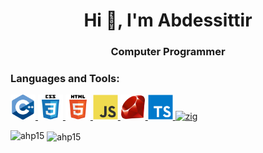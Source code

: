 <h1 align="center">Hi 👋, I'm Abdessittir</h1>
<h3 align="center">Computer Programmer</h3>


<h3 align="left">Languages and Tools:</h3>
<p align="left"> <a href="https://www.w3schools.com/cpp/" target="_blank" rel="noreferrer"> <img src="https://raw.githubusercontent.com/devicons/devicon/master/icons/cplusplus/cplusplus-original.svg" alt="cplusplus" width="40" height="40"/> </a> <a href="https://www.w3schools.com/css/" target="_blank" rel="noreferrer"> <img src="https://raw.githubusercontent.com/devicons/devicon/master/icons/css3/css3-original-wordmark.svg" alt="css3" width="40" height="40"/> </a> <a href="https://www.w3.org/html/" target="_blank" rel="noreferrer"> <img src="https://raw.githubusercontent.com/devicons/devicon/master/icons/html5/html5-original-wordmark.svg" alt="html5" width="40" height="40"/> </a> <a href="https://developer.mozilla.org/en-US/docs/Web/JavaScript" target="_blank" rel="noreferrer"> <img src="https://raw.githubusercontent.com/devicons/devicon/master/icons/javascript/javascript-original.svg" alt="javascript" width="40" height="40" /> </a> <a href="https://www.ruby-lang.org/en/" target="_blank" rel="noreferrer"> <img src="https://raw.githubusercontent.com/devicons/devicon/master/icons/ruby/ruby-original.svg" alt="ruby" width="40" height="40"/> </a> <a href="https://www.typescriptlang.org/" target="_blank" rel="noreferrer"> <img src="https://raw.githubusercontent.com/devicons/devicon/master/icons/typescript/typescript-original.svg" alt="typescript" width="40" height="40"/> </a> 
  <a href="https://ziglang.org/" target="_blank" rel="noreferrer"><img src="https://handwiki.org/wiki/images/thumb/b/b3/Zig_logo_2020.svg/1200px-Zig_logo_2020.svg.png" alt="zig" width="80" height="40" /></a>
</p>

<p><img align="left" src="https://github-readme-stats.vercel.app/api/top-langs?username=ahp15&show_icons=true&locale=en&layout=compact" alt="ahp15" /></p>

<p>&nbsp;<img align="center" src="https://github-readme-stats.vercel.app/api?username=ahp15&show_icons=true&locale=en" alt="ahp15" /></p>

